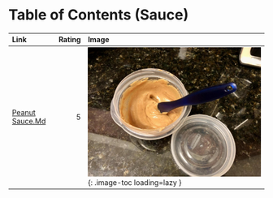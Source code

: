 # Table of Contents (Sauce)

| Link                                 |   Rating | Image                                                                 |
|:-------------------------------------|---------:|:----------------------------------------------------------------------|
| [Peanut Sauce.Md](./peanut_sauce.md) |        5 | ![peanut_sauce.jpeg](./peanut_sauce.jpeg){: .image-toc loading=lazy } |

